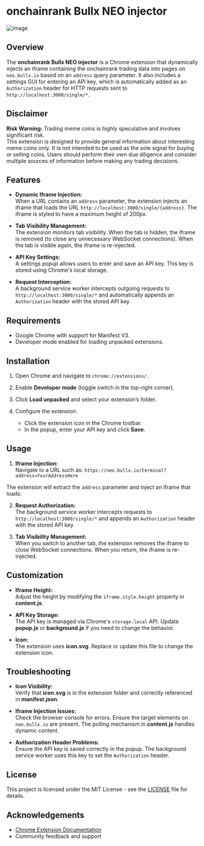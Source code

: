 # onchainrank Bullx NEO injector

![image](https://github.com/user-attachments/assets/aaf2f58c-db9f-4fa8-bcea-93e70749a54d)



## Overview

The **onchainrank Bullx NEO injector** is a Chrome extension that dynamically injects an iframe containing the onchainrank trading data into pages on `neo.bullx.io` based on an `address` query parameter. It also includes a settings GUI for entering an API key, which is automatically added as an `Authorization` header for HTTP requests sent to `http://localhost:3000/single/*`.

## Disclaimer

**Risk Warning:** Trading meme coins is highly speculative and involves significant risk.  
This extension is designed to provide general information about interesting meme coins only. It is not intended to be used as the sole signal for buying or selling coins. Users should perform their own due diligence and consider multiple sources of information before making any trading decisions.

## Features

- **Dynamic Iframe Injection:**  
  When a URL contains an `address` parameter, the extension injects an iframe that loads the URL `http://localhost:3000/single/{address}`. The iframe is styled to have a maximum height of 200px.

- **Tab Visibility Management:**  
  The extension monitors tab visibility. When the tab is hidden, the iframe is removed (to close any unnecessary WebSocket connections). When the tab is visible again, the iframe is re-injected.

- **API Key Settings:**  
  A settings popup allows users to enter and save an API key. This key is stored using Chrome's local storage.

- **Request Interception:**  
  A background service worker intercepts outgoing requests to `http://localhost:3000/single/*` and automatically appends an `Authorization` header with the stored API key.

## Requirements

- Google Chrome with support for Manifest V3.
- Developer mode enabled for loading unpacked extensions.

## Installation

1. Open Chrome and navigate to `chrome://extensions/`.
2. Enable **Developer mode** (toggle switch in the top-right corner).
3. Click **Load unpacked** and select your extension’s folder.

4. Configure the extension:
   - Click the extension icon in the Chrome toolbar.
   - In the popup, enter your API key and click **Save**.

## Usage

1. **Iframe Injection:**  
    Navigate to a URL such as:
   `https://neo.bullx.io/terminal?address=YourAddressHere`

The extension will extract the `address` parameter and inject an iframe that loads:

2. **Request Authorization:**  
   The background service worker intercepts requests to `http://localhost:3000/single/*` and appends an `Authorization` header with the stored API key.

3. **Tab Visibility Management:**  
   When you switch to another tab, the extension removes the iframe to close WebSocket connections. When you return, the iframe is re-injected.

## Customization

- **Iframe Height:**  
  Adjust the height by modifying the `iframe.style.height` property in **content.js**.

- **API Key Storage:**  
  The API key is managed via Chrome's `storage.local` API. Update **popup.js** or **background.js** if you need to change the behavior.

- **Icon:**  
  The extension uses **icon.svg**. Replace or update this file to change the extension icon.

## Troubleshooting

- **Icon Visibility:**  
  Verify that **icon.svg** is in the extension folder and correctly referenced in **manifest.json**.

- **Iframe Injection Issues:**  
  Check the browser console for errors. Ensure the target elements on `neo.bullx.io` are present. The polling mechanism in **content.js** handles dynamic content.

- **Authorization Header Problems:**  
  Ensure the API key is saved correctly in the popup. The background service worker uses this key to set the `Authorization` header.

## License

This project is licensed under the MIT License - see the [LICENSE](LICENSE) file for details.

## Acknowledgements

- [Chrome Extension Documentation](https://developer.chrome.com/docs/extensions/)
- Community feedback and support

